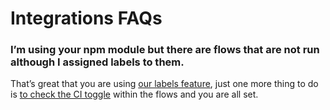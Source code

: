 # Integrations FAQs

### **I’m using your npm module but there are flows that are not run although I assigned labels to them.**

That’s great that you are using [our labels feature](https://docs.loadmill.com/collaboration/labels-and-filters), just one more thing to do is [to check the CI toggle](https://www.npmjs.com/package/loadmill) within the flows and you are all set.  


